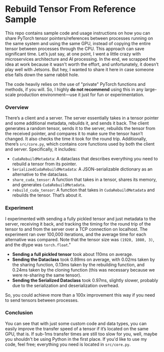 # Rebuild Tensor From Reference Sample
This repo contains sample code and usage instructions on how you can share PyTorch tensor pointers/references between processes running on the same system and using the same GPU, instead of copying the entire tensor between processes through the CPU. This approach can save significant time. Let’s just say, at one point, I went a little crazy with microservices architecture and AI processing. In the end, we scrapped the idea at work because it wasn't worth the effort, and unfortunately, it doesn’t play well with Jetsons. But hey, I wanted to share it here in case someone else falls down the same rabbit hole.

The code heavily relies on the use of "private" PyTorch functions and methods, if you will. So, I highly **do not recommend** using this in any large-scale production environment—use it just for fun or experimentation.

### Overview

There’s a client and a server. The server essentially takes in a tensor pointer and some additional metadata, rebuilds it, and sends it back. The client generates a random tensor, sends it to the server, rebuilds the tensor from the received pointer, and compares it to make sure the tensor hasn’t changed. It also checks the time it took for the round trip. Additionally, there’s `src/core.py`, which contains core functions used by both the client and server. Specifically, it includes:

- `CudaRebuildMetadata`: A dataclass that describes everything you need to rebuild a tensor from its pointer.
- `SerializedCudaRebuildMetadata`: A JSON-serializable dictionary as an alternative to the dataclass.
- `share_cuda_tensor`: A function that takes in a tensor, shares its memory, and generates `CudaRebuildMetadata`.
- `rebuild_cuda_tensor`: A function that takes in `CudaRebuildMetadata` and rebuilds the tensor. That’s about it.

### Experiment

I experimented with sending a fully pickled tensor and just metadata to the server, receiving it back, and tracking the timing for the round trip of the tensor to and from the server over a TCP connection on localhost. The experiment ran over 100,000 iterations, and the average time for each alternative was compared. Note that the tensor size was `(1920, 1080, 3)`, and the dtype was `torch.float`."

- **Sending a full pickled tensor** took about 110ms on average.
- **Sending the Dataclass** took 0.89ms on average, with 0.02ms taken by the sharing function, 0.13ms taken by the rebuilding function, and 0.24ms taken by the cloning function (this was necessary because we were re-sharing the same tensor).
- **Sending the Serialized Dataclass** took 0.97ms, slightly slower, probably due to the serialization and deserialization overhead.

So, you could achieve more than a 100x improvement this way if you need to send tensors between processes.

### Conclusion

You can see that with just some custom code and data types, you can easily improve the transfer speed of a tensor if it’s located on the same GPU, that is. If sub-1ms transfer times are still too slow for you, well, maybe you shouldn't be using Python in the first place. If you'd like to use my code, feel free; everything you need is located in `src/core.py`.
